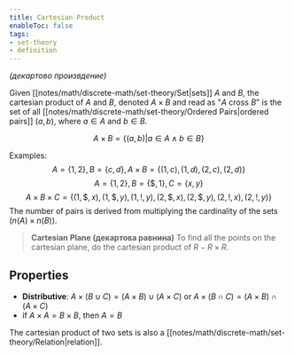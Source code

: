 ```yaml
---
title: Cartesian Product
enableToc: false
tags: 
- set-theory
- definition
---
```

*(декартово произвдение)*

Given [[notes/math/discrete-math/set-theory/Set|sets]] $A$ and $B$, the cartesian product of $A$ and $B$, denoted $A \times B$ and read as "$A$ cross $B$" is the set of all [[notes/math/discrete-math/set-theory/Ordered Pairs|ordered pairs]] $(a,b)$, where $a \in A$ and $b \in B$.

$$A \times B = \{(a,b) | a \in A \wedge b \in B\}$$

Examples: 
$$A = \{1,2\}, B = \{c,d\}, A \times B = \{(1,c),(1,d),(2,c),(2,d)\}$$
$$A = \{1,2\}, B = \{\$,1\}, C= \{x, y\}$$
$$A \times B \times C = \{(1, \$, x), (1, \$, y), (1, !, y), (2, \$, x), (2, \$, y), (2, !, x), (2, !, y)\}$$
The number of pairs is derived from multiplying the cardinality of the sets ($n(A) \times n(B)$).

> **Cartesian Plane (декартова равнина)**
> To find all the points on the cartesian plane, do the cartesian product of $R - R \times R$.

## Properties

- **Distributive**: $A \times (B \cup C) = (A \times B) \cup (A \times C)$ or $A \times (B \cap C) = (A \times B) \cap (A \times C)$
- $\text{if } A \times A = B \times B \text{, then } A = B$

The cartesian product of two sets is also a [[notes/math/discrete-math/set-theory/Relation|relation]].

